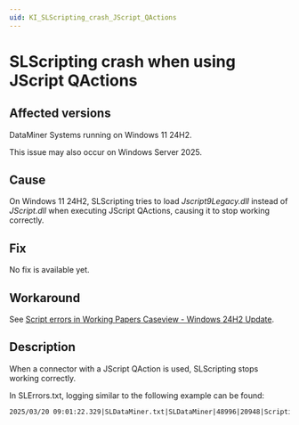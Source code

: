 ```yaml
---
uid: KI_SLScripting_crash_JScript_QActions
---
```


# SLScripting crash when using JScript QActions

## Affected versions

DataMiner Systems running on Windows 11 24H2.

This issue may also occur on Windows Server 2025.

## Cause

On Windows 11 24H2, SLScripting tries to load *Jscript9Legacy.dll* instead of *JScript.dll* when executing JScript QActions, causing it to stop working correctly.

## Fix

No fix is available yet.

## Workaround

See [Script errors in Working Papers Caseview - Windows 24H2 Update](https://my.caseware.com/s/article/Script-errors-in-Working-Papers-Windows-24H2-Update?language=en_US).

## Description

When a connector with a JScript QAction is used, SLScripting stops working correctly.

In SLErrors.txt, logging similar to the following example can be found:

```txt
2025/03/20 09:01:22.329|SLDataMiner.txt|SLDataMiner|48996|20948|ScriptingProcess::GetScriptingStreamFromFactory|ERR|-1|The SLScripting process seems to have crashed, removing the instance for index [0] so a new one will be created: The remote procedure call failed. (hr = 0x800706BE)
```
